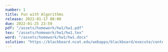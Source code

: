 ```yaml
---
number: 1
title: Fun with Algorithms
release: 2022-01-17 08:00
due: 2022-01-25 23:59
pdf: "/assets/homework/hw1/hw1.pdf"
tex: "/assets/homework/hw1/hw1.tex"
word: "/assets/homework/hw1/hw1.docx"
solution: "https://blackboard.ncat.edu/webapps/blackboard/execute/content/file?cmd=view&mode=designer&content_id=_5222897_1&course_id=_3567742_1"
---
```

